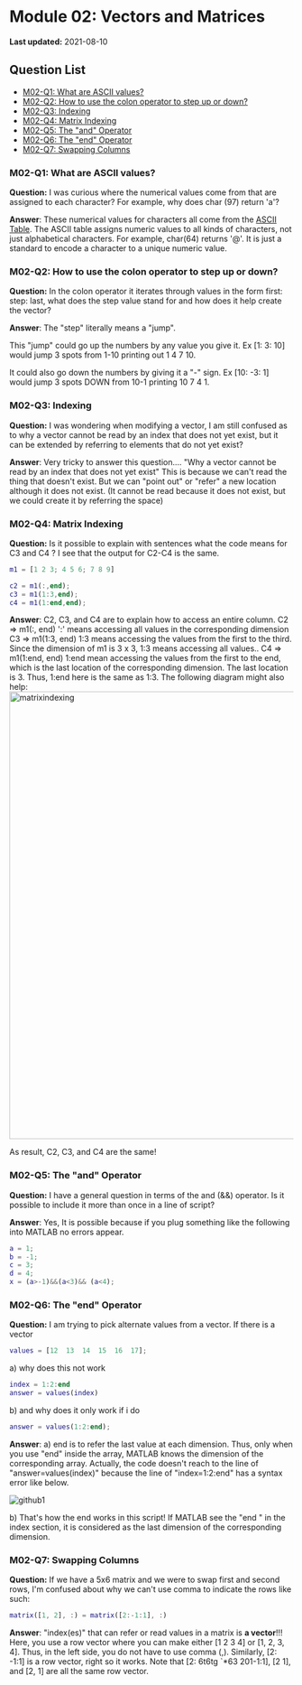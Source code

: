 # Module 02: Vectors and Matrices

**Last updated:** 2021-08-10

## Question List
- [M02-Q1: What are ASCII values?](#Q1)
- [M02-Q2: How to use the colon operator to step up or down?](#Q2)
- [M02-Q3: Indexing](#Q3)
- [M02-Q4: Matrix Indexing](#Q4)
- [M02-Q5: The "and" Operator](#Q5)
- [M02-Q6: The "end" Operator](#Q6)
- [M02-Q7: Swapping Columns](#Q7)

### M02-Q1: What are ASCII values? <a name="M02-Q1"></a> 
**Question:** I was curious where the numerical values come from that are assigned to each character? For example, why does char (97) return 'a'?

**Answer**: These numerical values for characters all come from the [ASCII Table](https://www.rapidtables.com/code/text/ascii-table.html). The ASCII table assigns numeric values to all kinds of characters, not just alphabetical characters. For example, char(64) returns '@'. It is just a standard to encode a character to a unique numeric value.

### M02-Q2: How to use the colon operator to step up or down? <a name="Q2"></a> 
**Question:** In the colon operator it iterates through values in the form first: step: last, what does the step value stand for and how does it help create the vector? 

**Answer**: The "step" literally means a "jump". 

This "jump" could go up the numbers by any value you give it. Ex [1: 3: 10] would jump 3 spots from 1-10 printing out 1 4 7 10. 

It could also go down the numbers by giving it a "-" sign. Ex [10: -3: 1] would jump 3 spots DOWN from 10-1 printing 10 7 4 1. 

### M02-Q3: Indexing <a name="Q3"></a> 
**Question:** I was wondering when modifying a vector, I am still confused as to why a vector cannot be read by an index that does not yet exist, but it can be extended by referring to elements that do not yet exist? 

**Answer**: Very tricky to answer this question.... "Why a vector cannot be read by an index that does not yet exist" This is because we can't read the thing that doesn't exist. But we can "point out" or "refer" a new location although it does not exist. (It cannot be read because it does not exist, but we could create it by referring the space)

### M02-Q4: Matrix Indexing <a name="Q4"></a> 
**Question:** Is it possible to explain with sentences what the code means for C3 and C4 ? I see that the output for C2-C4 is the same. 

```matlab
m1 = [1 2 3; 4 5 6; 7 8 9]

c2 = m1(:,end);
c3 = m1(1:3,end);
c4 = m1(1:end,end);
```

**Answer**: C2, C3, and C4 are to explain how to access an entire column. 
C2  => m1(:, end)  ':' means accessing all values in the corresponding dimension
C3 => m1(1:3, end) 1:3 means accessing the values from the first to the third. Since the dimension of m1 is 3 x 3, 1:3 means accessing all values..
C4 => m1(1:end, end) 1:end mean accessing the values from the first to the end, which is the last location of the corresponding dimension. The last location is 3. Thus, 1:end here is the same as 1:3. The following diagram might also help:
<img width="793" alt="matrixindexing" src="https://user-images.githubusercontent.com/83235826/129222809-829821d5-e78a-44c2-9f20-aa6df6bbdf90.png">


As result, C2, C3, and C4 are the same!

### M02-Q5: The "and" Operator <a name="Q5"></a> 
**Question:** I have a general question in terms of the and (&&) operator. Is it possible to include it more than once in a line of script?

**Answer**: Yes, It is possible because if you plug something like the following into MATLAB no errors appear.

```matlab
a = 1;
b = -1;
c = 3;
d = 4;
x = (a>-1)&&(a<3)&& (a<4);
```

### M02-Q6: The "end" Operator <a name="Q6"></a> 
**Question:** I am trying to pick alternate values from a vector. If there is a vector

```matlab
values = [12  13  14  15  16  17];
```
a) why does this not work
```matlab
index = 1:2:end
answer = values(index)
```
b) and why does it only work if i do

```matlab
answer = values(1:2:end);
```

**Answer**: a) end is to refer the last value at each dimension. Thus, only when you use "end" inside the array, MATLAB knows the dimension of the corresponding array. Actually, the code doesn't reach to the line of "answer=values(index)" because the line of "index=1:2:end" has a syntax error like below. 

![github1](https://user-images.githubusercontent.com/83235826/129222857-9fd739de-0bcd-44a5-8c27-09f495f5c84b.png)


b) That's how the end works in this script! If MATLAB see the "end " in the index section, it is considered as the last dimension of the corresponding dimension.

### M02-Q7: Swapping Columns <a name="Q7"></a> 
**Question:** If we have a 5x6 matrix and we were to swap first and second rows, I'm confused about why we can't use comma to indicate the rows like such:
```matlab
matrix([1, 2], :) = matrix([2:-1:1], :)
```

**Answer**: "index(es)" that can refer or read values in a matrix is **a vector**!!! Here, you use a row vector where you can make either [1 2 3 4] or [1, 2, 3, 4]. Thus, in the left side, you do not have to use comma (,). Similarly, [2: -1:1] is a row vector, right so it works.  Note that [2: 6t6tg `*63
201-1:1], [2 1], and [2, 1] are all the same row vector. 
